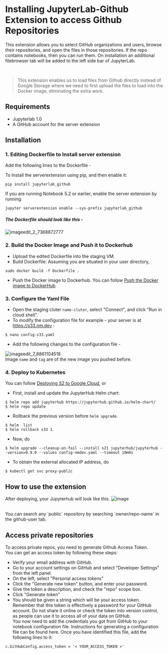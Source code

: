 # Installing JupyterLab-Github Extension to access Github Repositories 
This extension allows you to select GitHub organizations and users, browse their repositories, and open the files in those repositories. 
If the repo contains notebooks, then you can run them. On installation an additional filebrowser tab will be added to the left side bar of JupyterLab.

</br>

>This extension enables us to load files from Github directly 
>instead of Google Storage where we need to first upload the files to load into the Docker image, eliminating the extra work.

## Requirements 
- Jupyterlab 1.0
- A GitHub account for the server extension

## Installation

### 1. Editing Dockerfile to Install server extension 

Add the following lines to the Dockerfile -

To Install the serverextension using pip, and then enable it:
``` 
pip install jupyterlab_github 
```

If you are running Notebook 5.2 or earlier, enable the server extension by running
``` 
jupyter serverextension enable --sys-prefix jupyterlab_github 
```
##### The Dockerfile should look like this -
![imageedit_2_7368872777](https://user-images.githubusercontent.com/58527347/147265031-1b999e96-38f5-4619-84fe-21260543c741.gif)
</br>

### 2. Build the Docker Image and Push it to Dockerhub
- Upload the edited Dockerfile into the staging VM. </br>
- Build Dockerfile: Assuming you are situated in your user directory,
```
sudo docker build -f Dockerfile .
```
- Push the Docker image to Dockerhub. You can follow [Push the Docker image to DockerHub](https://github.com/nmltd/s2-dev/blob/cicd-setup/docs/testing_staging.md#push-the-docker-image-to-dockerhub).


### 3. Configure the Yaml File
- Open the staging cluter `name-cluter`, select "Connect", and click "Run in cloud shell".
- To modify the configuration file for example - your server is at https://s33.nm.dev : 
```
$ nano config-s33.yaml
```
- Add the following changes to the configuration file -

![imageedit_7_8861104518](https://user-images.githubusercontent.com/58527347/147268904-9f621c65-ae91-4aad-a154-73357f6284e3.jpg)
</br> Image `name` and `tag` are of the new image you pushed before. </br>

### 4. Deploy to Kubernetes
You can follow [Deploying S2 to Google Cloud](https://github.com/nmltd/s2-dev/blob/cicd-setup/docs/deploying_to_kubernetes.md), or 
- First, install and update the JupyterHub Helm chart:
```
$ helm repo add jupyterhub https://jupyterhub.github.io/helm-chart/
$ helm repo update
```
- Rollback the previous version before `helm upgrade`.
```
$ helm  list
$ helm rollback s33 1
```
- Now, do
```
$ helm upgrade --cleanup-on-fail --install s21 jupyterhub/jupyterhub --version=0.9.0 --values config-nmdev.yaml --timeout 10m0s
```
- To obtain the external allocated IP address, do
```
$ kubectl get svc proxy-public
```

## How to use the extension 
After deploying, your Jupyterhub will look like this.
![image](https://user-images.githubusercontent.com/58527347/147270750-e5f0674c-b099-452b-978d-4a33c0486551.png)

</br>
You can search any `public` repository by searching `owner/repo-name` in the github-user tab.
</br>

## Access private repositories 
To access private repos, you need to generate Github Access Token. </br>
You can get an access token by following these steps:
- Verify your email address with GitHub.
- Go to your account settings on GitHub and select "Developer Settings" from the left panel.
- On the left, select "Personal access tokens"
- Click the "Generate new token" button, and enter your password.
- Give the token a description, and check the "repo" scope box.
- Click "Generate token"
- You should be given a string which will be your access token.
Remember that this token is effectively a password for your GitHub account. Do not share it online or check the token into version control,
as people can use it to access all of your data on GitHub. </br>
You now need to add the credentials you got from GitHub to your notebook configuration file. 
Instructions for generating a configuration file can be found here. Once you have identified this file, add the following lines to it:
```
c.GitHubConfig.access_token = '< YOUR_ACCESS_TOKEN >'
```

